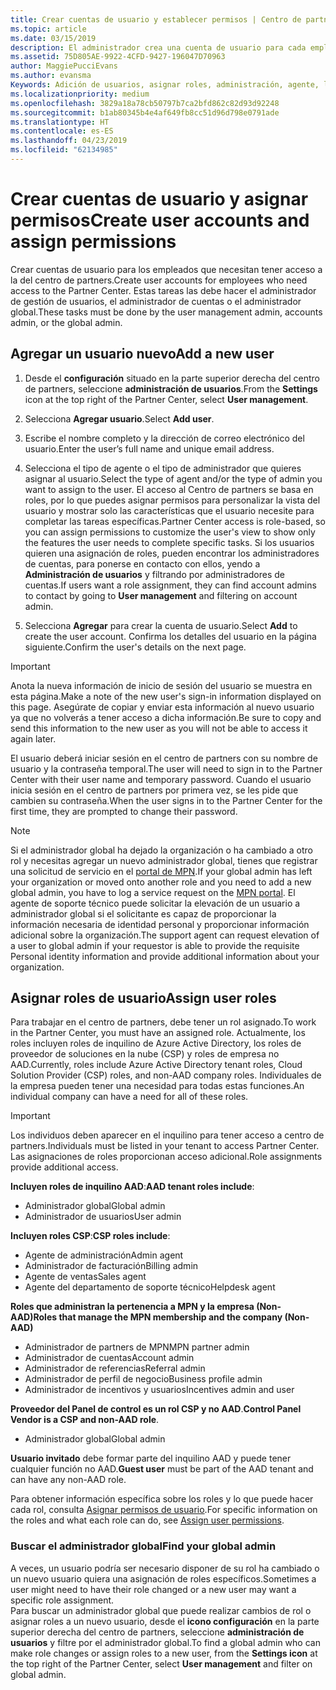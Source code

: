 ```yaml
---
title: Crear cuentas de usuario y establecer permisos | Centro de partners
ms.topic: article
ms.date: 03/15/2019
description: El administrador crea una cuenta de usuario para cada empleado del partner que necesite acceder al Centro de partners.
ms.assetid: 75D805AE-9922-4CFD-9427-196047D70963
author: MaggiePucciEvans
ms.author: evansma
Keywords: Adición de usuarios, asignar roles, administración, agente, los roles, permisos,
ms.localizationpriority: medium
ms.openlocfilehash: 3829a18a78cb50797b7ca2bfd862c82d93d92248
ms.sourcegitcommit: b1ab80345b4e4af649fb8cc51d96d798e0791ade
ms.translationtype: HT
ms.contentlocale: es-ES
ms.lasthandoff: 04/23/2019
ms.locfileid: "62134985"
---
```

# <a name="create-user-accounts-and-assign-permissions"></a><span data-ttu-id="908f1-104">Crear cuentas de usuario y asignar permisos</span><span class="sxs-lookup"><span data-stu-id="908f1-104">Create user accounts and assign permissions</span></span>

<span data-ttu-id="908f1-105">Crear cuentas de usuario para los empleados que necesitan tener acceso a la del centro de partners.</span><span class="sxs-lookup"><span data-stu-id="908f1-105">Create user accounts for employees who need access to the Partner Center.</span></span> <span data-ttu-id="908f1-106">Estas tareas las debe hacer el administrador de gestión de usuarios, el administrador de cuentas o el administrador global.</span><span class="sxs-lookup"><span data-stu-id="908f1-106">These tasks must be done by the user management admin, accounts admin, or the global admin.</span></span> 


## <a name="add-a-new-user"></a><span data-ttu-id="908f1-107">Agregar un usuario nuevo</span><span class="sxs-lookup"><span data-stu-id="908f1-107">Add a new user</span></span>

1. <span data-ttu-id="908f1-108">Desde el **configuración** situado en la parte superior derecha del centro de partners, seleccione **administración de usuarios**.</span><span class="sxs-lookup"><span data-stu-id="908f1-108">From the **Settings** icon at the top right of the Partner Center, select **User management**.</span></span>

2.  <span data-ttu-id="908f1-109">Selecciona **Agregar usuario**.</span><span class="sxs-lookup"><span data-stu-id="908f1-109">Select **Add user**.</span></span>

3.  <span data-ttu-id="908f1-110">Escribe el nombre completo y la dirección de correo electrónico del usuario.</span><span class="sxs-lookup"><span data-stu-id="908f1-110">Enter the user’s full name and unique email address.</span></span>

4.  <span data-ttu-id="908f1-111">Selecciona el tipo de agente o el tipo de administrador que quieres asignar al usuario.</span><span class="sxs-lookup"><span data-stu-id="908f1-111">Select the type of agent and/or the type of admin you want to assign to the user.</span></span> <span data-ttu-id="908f1-112">El acceso al Centro de partners se basa en roles, por lo que puedes asignar permisos para personalizar la vista del usuario y mostrar solo las características que el usuario necesite para completar las tareas específicas.</span><span class="sxs-lookup"><span data-stu-id="908f1-112">Partner Center access is role-based, so you can assign permissions to customize the user's view to show only the features the user needs to complete specific tasks.</span></span>  <span data-ttu-id="908f1-113">Si los usuarios quieren una asignación de roles, pueden encontrar los administradores de cuentas, para ponerse en contacto con ellos, yendo a **Administración de usuarios** y filtrando por administradores de cuentas.</span><span class="sxs-lookup"><span data-stu-id="908f1-113">If users want a role assignment, they can find account admins to contact by going to **User management** and filtering on account admin.</span></span>

5.  <span data-ttu-id="908f1-114">Selecciona **Agregar** para crear la cuenta de usuario.</span><span class="sxs-lookup"><span data-stu-id="908f1-114">Select **Add** to create the user account.</span></span> <span data-ttu-id="908f1-115">Confirma los detalles del usuario en la página siguiente.</span><span class="sxs-lookup"><span data-stu-id="908f1-115">Confirm the user's details on the next page.</span></span>

> [!IMPORTANT]  
> <span data-ttu-id="908f1-116">Anota la nueva información de inicio de sesión del usuario se muestra en esta página.</span><span class="sxs-lookup"><span data-stu-id="908f1-116">Make a note of the new user's sign-in information displayed on this page.</span></span> <span data-ttu-id="908f1-117">Asegúrate de copiar y enviar esta información al nuevo usuario ya que no volverás a tener acceso a dicha información.</span><span class="sxs-lookup"><span data-stu-id="908f1-117">Be sure to copy and send this information to the new user as you will not be able to access it again later.</span></span> 

<span data-ttu-id="908f1-118">El usuario deberá iniciar sesión en el centro de partners con su nombre de usuario y la contraseña temporal.</span><span class="sxs-lookup"><span data-stu-id="908f1-118">The user will need to sign in to the Partner Center with their user name and temporary password.</span></span> <span data-ttu-id="908f1-119">Cuando el usuario inicia sesión en el centro de partners por primera vez, se les pide que cambien su contraseña.</span><span class="sxs-lookup"><span data-stu-id="908f1-119">When the user signs in to the Partner Center for the first time, they are prompted to change their password.</span></span> 

> [!NOTE]  
>  <span data-ttu-id="908f1-120">Si el administrador global ha dejado la organización o ha cambiado a otro rol y necesitas agregar un nuevo administrador global, tienes que registrar una solicitud de servicio en el [portal de MPN](https://partner.microsoft.com/support).</span><span class="sxs-lookup"><span data-stu-id="908f1-120">If your global admin has left your organization or moved onto another role and you need to add a new global admin, you have to log a service request on the [MPN portal](https://partner.microsoft.com/support).</span></span> <span data-ttu-id="908f1-121">El agente de soporte técnico puede solicitar la elevación de un usuario a administrador global si el solicitante es capaz de proporcionar la información necesaria de identidad personal y proporcionar información adicional sobre la organización.</span><span class="sxs-lookup"><span data-stu-id="908f1-121">The support agent can request elevation of a user to global admin if your requestor is able to provide the requisite Personal identity information and provide additional information about your organization.</span></span>

## <a name="assign-user-roles"></a><span data-ttu-id="908f1-122">Asignar roles de usuario</span><span class="sxs-lookup"><span data-stu-id="908f1-122">Assign user roles</span></span>

<span data-ttu-id="908f1-123">Para trabajar en el centro de partners, debe tener un rol asignado.</span><span class="sxs-lookup"><span data-stu-id="908f1-123">To work in the Partner Center, you must have an assigned role.</span></span>  <span data-ttu-id="908f1-124">Actualmente, los roles incluyen roles de inquilino de Azure Active Directory, los roles de proveedor de soluciones en la nube (CSP) y roles de empresa no AAD.</span><span class="sxs-lookup"><span data-stu-id="908f1-124">Currently, roles include Azure Active Directory tenant roles, Cloud Solution Provider (CSP) roles, and non-AAD company roles.</span></span> <span data-ttu-id="908f1-125">Individuales de la empresa pueden tener una necesidad para todas estas funciones.</span><span class="sxs-lookup"><span data-stu-id="908f1-125">An individual company can have a need for all of these roles.</span></span>

>[!Important]
><span data-ttu-id="908f1-126">Los individuos deben aparecer en el inquilino para tener acceso a centro de partners.</span><span class="sxs-lookup"><span data-stu-id="908f1-126">Individuals must be listed in your tenant to access Partner Center.</span></span> <span data-ttu-id="908f1-127">Las asignaciones de roles proporcionan acceso adicional.</span><span class="sxs-lookup"><span data-stu-id="908f1-127">Role assignments provide additional access.</span></span>


<span data-ttu-id="908f1-128">**Incluyen roles de inquilino AAD**:</span><span class="sxs-lookup"><span data-stu-id="908f1-128">**AAD tenant roles include**:</span></span>
- <span data-ttu-id="908f1-129">Administrador global</span><span class="sxs-lookup"><span data-stu-id="908f1-129">Global admin</span></span>
- <span data-ttu-id="908f1-130">Administrador de usuarios</span><span class="sxs-lookup"><span data-stu-id="908f1-130">User admin</span></span>

<span data-ttu-id="908f1-131">**Incluyen roles CSP**:</span><span class="sxs-lookup"><span data-stu-id="908f1-131">**CSP roles include**:</span></span>
- <span data-ttu-id="908f1-132">Agente de administración</span><span class="sxs-lookup"><span data-stu-id="908f1-132">Admin agent</span></span>
- <span data-ttu-id="908f1-133">Administrador de facturación</span><span class="sxs-lookup"><span data-stu-id="908f1-133">Billing admin</span></span>
- <span data-ttu-id="908f1-134">Agente de ventas</span><span class="sxs-lookup"><span data-stu-id="908f1-134">Sales agent</span></span>
- <span data-ttu-id="908f1-135">Agente del departamento de soporte técnico</span><span class="sxs-lookup"><span data-stu-id="908f1-135">Helpdesk agent</span></span>

<span data-ttu-id="908f1-136">**Roles que administran la pertenencia a MPN y la empresa (Non-AAD)**</span><span class="sxs-lookup"><span data-stu-id="908f1-136">**Roles that manage the MPN membership and the company (Non-AAD)**</span></span>
- <span data-ttu-id="908f1-137">Administrador de partners de MPN</span><span class="sxs-lookup"><span data-stu-id="908f1-137">MPN partner admin</span></span>
- <span data-ttu-id="908f1-138">Administrador de cuentas</span><span class="sxs-lookup"><span data-stu-id="908f1-138">Account admin</span></span>
- <span data-ttu-id="908f1-139">Administrador de referencias</span><span class="sxs-lookup"><span data-stu-id="908f1-139">Referral admin</span></span>
- <span data-ttu-id="908f1-140">Administrador de perfil de negocio</span><span class="sxs-lookup"><span data-stu-id="908f1-140">Business profile admin</span></span>
- <span data-ttu-id="908f1-141">Administrador de incentivos y usuarios</span><span class="sxs-lookup"><span data-stu-id="908f1-141">Incentives admin and user</span></span>

<span data-ttu-id="908f1-142">**Proveedor del Panel de control es un rol CSP y no AAD**.</span><span class="sxs-lookup"><span data-stu-id="908f1-142">**Control Panel Vendor is a CSP and non-AAD role**.</span></span>
- <span data-ttu-id="908f1-143">Administrador global</span><span class="sxs-lookup"><span data-stu-id="908f1-143">Global admin</span></span>

<span data-ttu-id="908f1-144">**Usuario invitado** debe formar parte del inquilino AAD y puede tener cualquier función no AAD.</span><span class="sxs-lookup"><span data-stu-id="908f1-144">**Guest user** must be part of the AAD tenant and can have any non-AAD role.</span></span>

<span data-ttu-id="908f1-145">Para obtener información específica sobre los roles y lo que puede hacer cada rol, consulta [Asignar permisos de usuario](permissions-overview.md).</span><span class="sxs-lookup"><span data-stu-id="908f1-145">For specific information on the roles and what each role can do, see [Assign user permissions](permissions-overview.md).</span></span>



### <a name="find-your-global-admin"></a><span data-ttu-id="908f1-146">Buscar el administrador global</span><span class="sxs-lookup"><span data-stu-id="908f1-146">Find your global admin</span></span>

<span data-ttu-id="908f1-147">A veces, un usuario podría ser necesario disponer de su rol ha cambiado o un nuevo usuario quiera una asignación de roles específicos.</span><span class="sxs-lookup"><span data-stu-id="908f1-147">Sometimes a user might need to have their role changed or a new user may want a specific role assignment.</span></span>  
<span data-ttu-id="908f1-148">Para buscar un administrador global que puede realizar cambios de rol o asignar roles a un nuevo usuario, desde el **icono configuración** en la parte superior derecha del centro de partners, seleccione **administración de usuarios** y filtre por el administrador global.</span><span class="sxs-lookup"><span data-stu-id="908f1-148">To find a global admin who can make role changes or assign roles to a new user, from the **Settings icon** at the top right of the Partner Center, select **User management** and filter on global admin.</span></span> 







